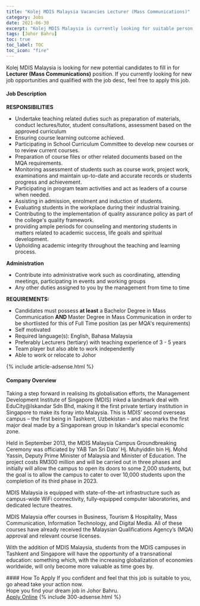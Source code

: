 ```yaml
---
title: "Kolej MDIS Malaysia Vacancies Lecturer (Mass Communications)" 
category: Jobs 
date: 2021-06-30 
excerpt: "Kolej MDIS Malaysia is currently looking for suitable person to fill in the Lecturer (Mass Communications) which based in Johor Bahru" 
tags: [Johor Bahru] 
toc: true 
toc_label: TOC 
toc_icon: "fire" 
--- 
```


<p>Kolej MDIS Malaysia is looking for new potential candidates to fill in for <b>Lecturer (Mass Communications)</b> position. If you currently looking for new job opportunities and qualified with the job desc, feel free to apply this job.
</p><div><div><h4>Job Description</h4></div><div><div><span><div><p><strong>RESPONSIBILITIES</strong></p><ul><li>Undertake teaching related duties such as preparation of materials, conduct lectures/tutor, student consultations, assessment based on the approved curriculum</li><li>Ensuring course learning outcome achieved.</li><li>Participating in School Curriculum Committee to develop new courses or to review current courses.</li><li>Preparation of course files or other related documents based on the MQA requirements.</li><li>Monitoring assessment of students such as course work, project work, examinations and maintain up-to-date and accurate records or students progress and achievement.</li><li>Participating in program team activities and act as leaders of a course when needed.</li><li>Assisting in admission, enrolment and induction of students.</li><li>Evaluating students in the workplace during their industrial training.</li><li>Contributing to the implementation of quality assurance policy as part of the college's quality framework.</li><li>providing ample periods for counseling and mentoring students in matters related to academic success, life goals and spiritual development.</li><li>Upholding academic integrity throughout the teaching and learning process.</li></ul><p><strong>Administration</strong></p><ul><li>Contribute into administrative work such as coordinating, attending meetings, participating in events and working groups</li><li>Any other duties assigned to you by the management from time to time</li></ul><p><strong>REQUIREMENTS:</strong></p><ul><li>Candidates must possess <strong>at least</strong> a Bachelor Degree in Mass Communication <strong>AND </strong>Master Degree in Mass Communication in order to be shortlisted for this of Full Time position (as per MQA's requirements)</li><li>Self motivated</li><li>Required language(s): English, Bahasa Malaysia</li><li>Preferably Lecturers (tertiary) with teaching experience of 3 - 5 years</li><li>Team player but also able to work independently</li><li>Able to work or relocate to Johor</li></ul></div></span></div></div></div> 
{% include article-adsense.html %} 
<div><div><h4>Company Overview</h4></div><div><div><span><div><p>Taking a step forward in realising its globalisation efforts, the Management Development Institute of Singapore (MDIS) inked a landmark deal with EduCity@Iskandar Sdn Bhd, making it the first private tertiary institution in Singapore to make its foray into Malaysia. This is MDIS&#8217; second overseas campus &#8211; the first being in Tashkent, Uzbekistan &#8211; and also marks the first major deal made by a Singaporean group in Iskandar&#8217;s special economic zone.</p><p>Held in September 2013, the MDIS Malaysia Campus Groundbreaking Ceremony was officiated by YAB Tan Sri Dato&#8217; Hj. Muhyiddin bin Hj. Mohd Yassin, Deputy Prime Minister of Malaysia and Minister of Education. The project costs RM300 million and will be carried out in three phases and initially will allow the campus to open its doors to some 2,000 students, but the goal is to allow the campus to cater to over 10,000 students upon the completion of its third phase in 2023. </p><p>MDIS Malaysia is equipped with state-of-the-art infrastructure such as campus-wide WiFi connectivity, fully-equipped computer laboratories, and dedicated lecture theatres. </p><p>MDIS Malaysia offer courses in Business, Tourism &amp; Hospitality, Mass Communication, Information Technology, and Digital Media. All of these courses have already received the Malaysian Qualifications Agency&#8217;s (MQA) approval and relevant course licenses.</p><p>With the addition of MDIS Malaysia, students from the MDIS campuses in Tashkent and Singapore will have the opportunity of a transnational education: something which, with the increasing globalization of economies worldwide, will only become more valuable as time goes by.</p></div></span></div></div></div> 
#### How To Apply 
If you confident and feel that this job is suitable to you, go ahead take your action now. <br/> 
Hope you find your dream job in Johor Bahru. <br/> 
<a href="https://www.jobstreet.com.my/en/job/lecturer-mass-communications-4602151?jobId=jobstreet-my-job-4602151&" class="btn btn--info" target="_blank" rel="nofollow noopenner">Apply Online</a> 
{% include 300-adsense.html %} 